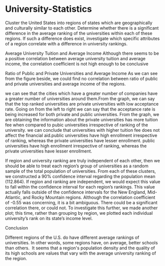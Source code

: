 # University-Statistics

Cluster the United States into regions of states which are geographically and culturally similar to each other. 
Determine whether there is a significant difference in the average ranking of the universities within each of these regions. 
If such a difference does exist, investigate which specific attributes of a region correlate with a difference in university rankings.

Average University Tuition and Average Income
Although there seems to be a positive correlation between average university tuition and average income, the correlation coefficient is not high enough to be conclusive

Ratio of Public and Private Universities and Average Income
As we can see from the figure beside, we could find no correlation between ratio of public and private universities and average income of the regions.

we can see that the cities which have a greater number of companies have a greater number of universities around them.From the graph, we can say that the top ranked universities are private universities with low acceptance rate.
Going on from the left to right we can say that the acceptance rate is being increased for both private and public universities. 
From the graph, we are obtaining the information about the private universities has more tuition fee when compared to pubic universities irrespective of ranking of the university.
we can conclude that universities with higher tuition fee does not affect the financial aid.public universities have high enrollment irrespective of ranking,
whereas the private universities have lesser enrollment.
public universities have high enrollment irrespective of ranking, whereas the private universities have lesser enrollment.

If region and university ranking are truly independent of each other, then we should be able to treat each region’s group of universities as a random sample of the total population of universities.
From each of these clusters, we constructed a 90% confidence interval regarding the population mean (112.864).
If region and ranking are independent, we would expect this value to fall within the confidence interval for each region’s rankings.
This value actually falls outside of the confidence intervals for the New England, Mid-Atlantic, and Rocky Mountain regions.
Although the correlation coefficient of -0.55 was concerning, it is a bit ambiguous.
There could be a significant correlation there, or could not.
To investigate this further, we made another plot; this time, rather than grouping by region, we plotted each individual university’s rank on its state’s income level.


Conclusion

Different regions of the U.S. do have different average rankings of universities. In other words, some regions have, on average, better schools than others. 
It seems that a region's population density and the quality of its high schools are values that vary with the average university ranking of the region.
